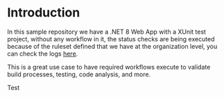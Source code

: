 # Introduction

In this sample repository we have a .NET 8 Web App with a XUnit test project, without any workflow in it, the status checks are being executed because of the ruleset defined that we have at the organization level, you can check the logs [here](https://github.com/dsanchezcr-ignite23/sample-repo/actions).

This is a great use case to have required workflows execute to validate build processes, testing, code analysis, and more.

Test
